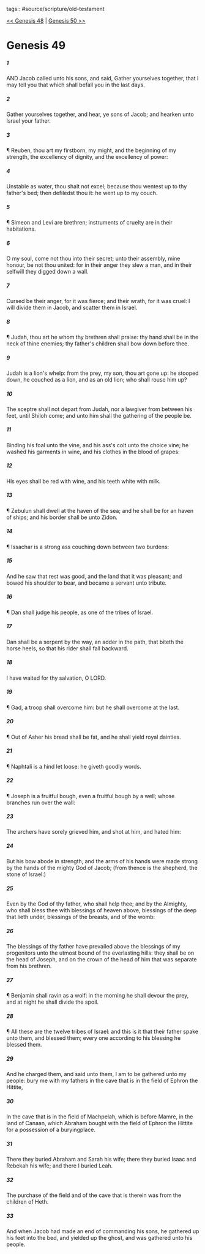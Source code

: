 tags:: #source/scripture/old-testament

[<< Genesis 48](/Old_Testament/01_Genesis/Genesis_48.md) | [Genesis 50 >>](/Old_Testament/01_Genesis/Genesis_50.md)

# Genesis 49

##### 1

AND Jacob called unto his sons, and said, Gather yourselves together, that I may tell you that which shall befall you in the last days.

##### 2

Gather yourselves together, and hear, ye sons of Jacob; and hearken unto Israel your father.

##### 3

¶ Reuben, thou art my firstborn, my might, and the beginning of my strength, the excellency of dignity, and the excellency of power:

##### 4

Unstable as water, thou shalt not excel; because thou wentest up to thy father's bed; then defiledst thou it: he went up to my couch.

##### 5

¶ Simeon and Levi are brethren; instruments of cruelty are in their habitations.

##### 6

O my soul, come not thou into their secret; unto their assembly, mine honour, be not thou united: for in their anger they slew a man, and in their selfwill they digged down a wall.

##### 7

Cursed be their anger, for it was fierce; and their wrath, for it was cruel: I will divide them in Jacob, and scatter them in Israel.

##### 8

¶ Judah, thou art he whom thy brethren shall praise: thy hand shall be in the neck of thine enemies; thy father's children shall bow down before thee.

##### 9

Judah is a lion's whelp: from the prey, my son, thou art gone up: he stooped down, he couched as a lion, and as an old lion; who shall rouse him up?

##### 10

The sceptre shall not depart from Judah, nor a lawgiver from between his feet, until Shiloh come; and unto him shall the gathering of the people be.

##### 11

Binding his foal unto the vine, and his ass's colt unto the choice vine; he washed his garments in wine, and his clothes in the blood of grapes:

##### 12

His eyes shall be red with wine, and his teeth white with milk.

##### 13

¶ Zebulun shall dwell at the haven of the sea; and he shall be for an haven of ships; and his border shall be unto Zidon.

##### 14

¶ Issachar is a strong ass couching down between two burdens:

##### 15

And he saw that rest was good, and the land that it was pleasant; and bowed his shoulder to bear, and became a servant unto tribute.

##### 16

¶ Dan shall judge his people, as one of the tribes of Israel.

##### 17

Dan shall be a serpent by the way, an adder in the path, that biteth the horse heels, so that his rider shall fall backward.

##### 18

I have waited for thy salvation, O LORD.

##### 19

¶ Gad, a troop shall overcome him: but he shall overcome at the last.

##### 20

¶ Out of Asher his bread shall be fat, and he shall yield royal dainties.

##### 21

¶ Naphtali is a hind let loose: he giveth goodly words.

##### 22

¶ Joseph is a fruitful bough, even a fruitful bough by a well; whose branches run over the wall:

##### 23

The archers have sorely grieved him, and shot at him, and hated him:

##### 24

But his bow abode in strength, and the arms of his hands were made strong by the hands of the mighty God of Jacob; (from thence is the shepherd, the stone of Israel:)

##### 25

Even by the God of thy father, who shall help thee; and by the Almighty, who shall bless thee with blessings of heaven above, blessings of the deep that lieth under, blessings of the breasts, and of the womb:

##### 26

The blessings of thy father have prevailed above the blessings of my progenitors unto the utmost bound of the everlasting hills: they shall be on the head of Joseph, and on the crown of the head of him that was separate from his brethren.

##### 27

¶ Benjamin shall ravin as a wolf: in the morning he shall devour the prey, and at night he shall divide the spoil.

##### 28

¶ All these are the twelve tribes of Israel: and this is it that their father spake unto them, and blessed them; every one according to his blessing he blessed them.

##### 29

And he charged them, and said unto them, I am to be gathered unto my people: bury me with my fathers in the cave that is in the field of Ephron the Hittite,

##### 30

In the cave that is in the field of Machpelah, which is before Mamre, in the land of Canaan, which Abraham bought with the field of Ephron the Hittite for a possession of a buryingplace.

##### 31

There they buried Abraham and Sarah his wife; there they buried Isaac and Rebekah his wife; and there I buried Leah.

##### 32

The purchase of the field and of the cave that is therein was from the children of Heth.

##### 33

And when Jacob had made an end of commanding his sons, he gathered up his feet into the bed, and yielded up the ghost, and was gathered unto his people.
